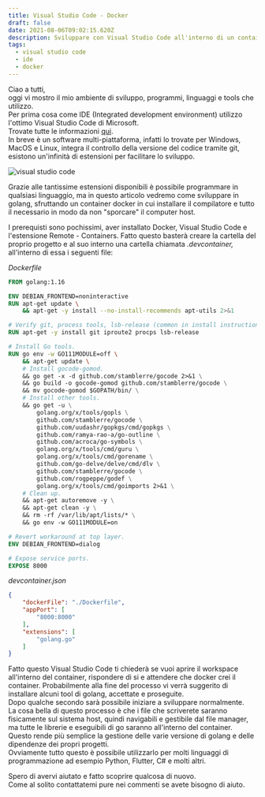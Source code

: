 ```yaml
---
title: Visual Studio Code - Docker
draft: false
date: 2021-08-06T09:02:15.620Z
description: Sviluppare con Visual Studio Code all'interno di un container Docker
tags:
  - visual studio code
  - ide
  - docker
---
```

Ciao a tutti,\
oggi vi mostro il mio ambiente di sviluppo, programmi, linguaggi e tools che utilizzo.\
Per prima cosa come IDE (Integrated development environment) utilizzo l'ottimo Visual Studio Code di Microsoft.\
Trovate tutte le informazioni [qui](https://code.visualstudio.com/).\
In breve è un software multi-piattaforma, infatti lo trovate per Windows, MacOS e Linux, integra il controllo della versione del codice tramite git, esistono un'infinità di estensioni per facilitare lo sviluppo.

![visual studio code](https://res.cloudinary.com/drg2utgxr/image/upload/v1611249440/posts/vcode/home-screenshot-win-lg_vzx2kh.png "Visual Studio Code")

Grazie alle tantissime estensioni disponibili è possibile programmare in qualsiasi linguaggio, ma in questo articolo vedremo come sviluppare in golang, sfruttando un container docker in cui installare il compilatore e tutto il necessario in modo da non "sporcare" il computer host.

I prerequisti sono pochissimi, aver installato Docker, Visual Studio Code e l'estensione Remote - Containers.
Fatto questo basterà creare la cartella del proprio progetto e al suo interno una cartella chiamata *.devcontainer,*\
all'interno di essa i seguenti file:

*Dockerfile*

```dockerfile
FROM golang:1.16

ENV DEBIAN_FRONTEND=noninteractive
RUN apt-get update \
    && apt-get -y install --no-install-recommends apt-utils 2>&1

# Verify git, process tools, lsb-release (common in install instructions for CLIs) installed.
RUN apt-get -y install git iproute2 procps lsb-release

# Install Go tools.
RUN go env -w GO111MODULE=off \
    && apt-get update \
    # Install gocode-gomod.
    && go get -x -d github.com/stamblerre/gocode 2>&1 \
    && go build -o gocode-gomod github.com/stamblerre/gocode \
    && mv gocode-gomod $GOPATH/bin/ \
    # Install other tools.
    && go get -u \
        golang.org/x/tools/gopls \
        github.com/stamblerre/gocode \
        github.com/uudashr/gopkgs/cmd/gopkgs \
        github.com/ramya-rao-a/go-outline \
        github.com/acroca/go-symbols \
        golang.org/x/tools/cmd/guru \
        golang.org/x/tools/cmd/gorename \
        github.com/go-delve/delve/cmd/dlv \
        github.com/stamblerre/gocode \
        github.com/rogpeppe/godef \
        golang.org/x/tools/cmd/goimports 2>&1 \
    # Clean up.
    && apt-get autoremove -y \
    && apt-get clean -y \
    && rm -rf /var/lib/apt/lists/* \
    && go env -w GO111MODULE=on

# Revert workaround at top layer.
ENV DEBIAN_FRONTEND=dialog

# Expose service ports.
EXPOSE 8000
```

*devcontainer.json*

```json
{
    "dockerFile": "./Dockerfile",
    "appPort": [
        "8000:8000"
    ],
    "extensions": [
        "golang.go"
    ]
}
```

Fatto questo Visual Studio Code ti chiederà se vuoi aprire il workspace all'interno del container, rispondere di si e attendere che docker crei il container. Probabilmente alla fine del processo vi verrà suggerito di installare alcuni tool di golang, accettate e proseguite.\
Dopo qualche secondo sarà possibile iniziare a sviluppare normalmente.\
La cosa bella di questo processo è che i file che scriverete saranno fisicamente sul sistema host, quindi navigabili e gestibile dal file manager, ma tutte le librerie e eseguibili di go saranno all'interno del container.\
Questo rende più semplice la gestione delle varie versione di golang e delle dipendenze dei propri progetti.\
Ovviamente tutto questo è possibile utilizzarlo per molti linguaggi di programmazione ad esempio Python, Flutter, C# e molti altri.

Spero di avervi aiutato e fatto scoprire qualcosa di nuovo.\
Come al solito contattatemi pure nei commenti se avete bisogno di aiuto.
